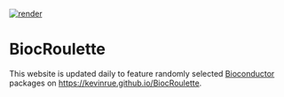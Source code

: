 <!-- badges: start -->
[![render](https://github.com/kevinrue/BiocRoulette/workflows/render/badge.svg)](https://github.com/kevinrue/BiocRoulette/actions)
<!-- badges: end -->

# BiocRoulette

This website is updated daily to feature randomly selected [Bioconductor](https://www.bioconductor.org/) packages on <https://kevinrue.github.io/BiocRoulette>.
